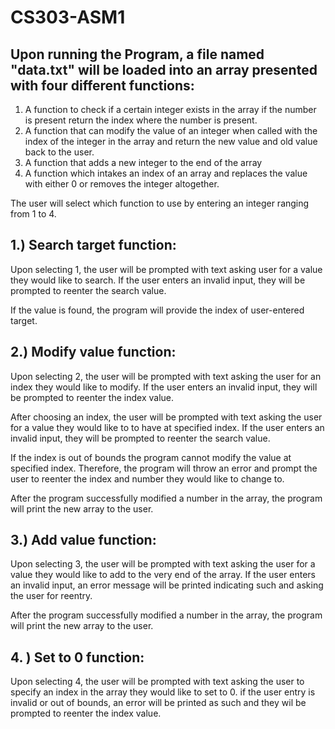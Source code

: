 # CS303-ASM1

## Upon running the Program, a file named "data.txt" will be loaded into an array presented with four different functions:
1) A function to check if a certain integer exists in the array if the number is present return the
index where the number is present.
2) A function that can modify the value of an integer when called with the index of the integer in
the array and return the new value and old value back to the user.
3) A function that adds a new integer to the end of the array
4) A function which intakes an index of an array and replaces the value with either 0 or removes
the integer altogether.

The user will select which function to use by entering an integer ranging from 1 to 4.

## 1.) Search target function:
Upon selecting 1, the user will be prompted with text asking user for a value they would like to search. If the user enters an invalid input, they will be prompted to reenter the search value.

If the value is found, the program will provide the index of user-entered target.

## 2.) Modify value function:
Upon selecting 2, the user will be prompted with text asking the user for an index they would like to modify. If the user enters an invalid input, they will be prompted to reenter the index value.

After choosing an index, the user will be prompted with text asking the user for a value they would like to to have at specified index. If the user enters an invalid input, they will be prompted to reenter the search value.

If the index is out of bounds the program cannot modify the value at specified index. Therefore, the program will throw an error and prompt the user to reenter the index and number they would like to change to.

After the program successfully modified a number in the array, the program will print the new array to the user.
## 3.) Add value function:
Upon selecting 3, the user will be prompted with text asking the user for a value they would like to add to the very end of the array. If the user enters an invalid input, an error message will be printed indicating such and asking the user for reentry.

After the program successfully modified a number in the array, the program will print the new array to the user.

## 4. ) Set to 0 function:

Upon selecting 4, the user will be prompted with text asking the user to specify an index in the array they would like to set to 0. if the user entry is invalid or out of bounds, an error will be printed as such and they wil be prompted to reenter the index value.

